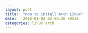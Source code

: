 ```yaml
---
layout: post
title:  "How to install Arch Linux"
date:   2018-01-02 02:06:30 +0530
categories: linux arch
---
```

